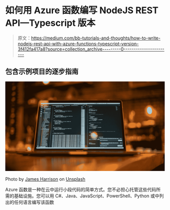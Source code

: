 # 如何用 Azure 函数编写 NodeJS REST API—Typescript 版本

> 原文：<https://medium.com/bb-tutorials-and-thoughts/how-to-write-nodejs-rest-api-with-azure-functions-typescript-version-3f412fa417a8?source=collection_archive---------0----------------------->

## 包含示例项目的逐步指南

![](img/0a1bbea8e3460641e26ea1c241f84428.png)

Photo by [James Harrison](https://unsplash.com/@jstrippa?utm_source=medium&utm_medium=referral) on [Unsplash](https://unsplash.com?utm_source=medium&utm_medium=referral)

Azure 函数是一种在云中运行小段代码的简单方式。您不必担心托管这些代码所需的基础设施。您可以用 C#、Java、JavaScript、PowerShell、Python 或中列出的任何语言编写该函数